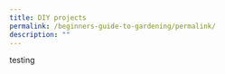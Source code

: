 ```yaml
---
title: DIY projects
permalink: /beginners-guide-to-gardening/permalink/
description: ""
---
```

testing 
